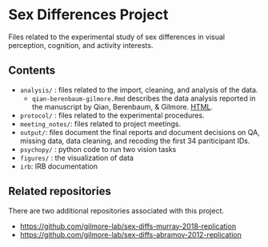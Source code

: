 # Sex Differences Project

Files related to the experimental study of sex differences in visual perception, cognition, and activity interests.

## Contents

- `analysis/` : files related to the import, cleaning, and analysis of the data.
    - `qian-berenbaum-gilmore.Rmd` describes the data analysis reported in the manuscript by Qian, Berenbaum, & Gilmore. [HTML](https://gilmore-lab.github.io/sex-differences-project/analysis/qian-berenbaum-gilmore.html).
- `protocol/` : files related to the experimental procedures.
- `meeting_notes/`: files related to project meetings.
- `output/`: files document the final reports and document decisions on QA, missing data, data cleaning, and recoding the first 34 pariticipant IDs.
- `psychopy/` : python code to run two vision tasks 
- `figures/` : the visualization of data
- `irb`: IRB documentation

## Related repositories

There are two additional repositories associated with this project.

- <https://github.com/gilmore-lab/sex-diffs-murray-2018-replication>
- <https://github.com/gilmore-lab/sex-diffs-abramov-2012-replication>
